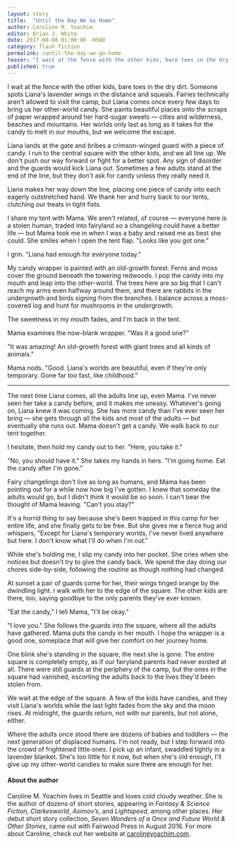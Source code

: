 ```yaml
---
layout: story
title:  "Until the Day We Go Home"
author: Caroline M. Yoachim
editor: Brian J. White
date: 2017-08-08 01:00:00 -0500
category: flash fiction
permalink: /until-the-day-we-go-home
teaser: "I wait at the fence with the other kids, bare toes in the dry dirt. Someone spots Liana's lavender wings in the distance and squeals."
published: true
---
```


I wait at the fence with the other kids, bare toes in the dry dirt. Someone spots Liana's lavender wings in the distance and squeals. Fairies technically aren't allowed to visit the camp, but Liana comes once every few days to bring us her other-world candy. She paints beautiful places onto the scraps of paper wrapped around her hard-sugar sweets — cities and wilderness, beaches and mountains. Her worlds only last as long as it takes for the candy to melt in our mouths, but we welcome the escape.

Liana lands at the gate and bribes a crimson-winged guard with a piece of candy. I run to the central square with the other kids, and we all line up. We don't push our way forward or fight for a better spot. Any sign of disorder and the guards would kick Liana out. Sometimes a few adults stand at the end of the line, but they don't ask for candy unless they really need it.

Liana makes her way down the line, placing one piece of candy into each eagerly outstretched hand. We thank her and hurry back to our tents, clutching our treats in tight fists.

I share my tent with Mama. We aren't related, of course — everyone here is a stolen human, traded into fairyland so a changeling could have a better life — but Mama took me in when I was a baby and raised me as best she could. She smiles when I open the tent flap. "Looks like you got one."

I grin. "Liana had enough for everyone today."

My candy wrapper is painted with an old-growth forest. Ferns and moss cover the ground beneath the towering redwoods. I pop the candy into my mouth and leap into the other-world. The trees here are so big that I can't reach my arms even halfway around them, and there are rabbits in the undergrowth and birds signing from the branches. I balance across a moss-covered log and hunt for mushrooms in the undergrowth.

The sweetness in my mouth fades, and I'm back in the tent.

Mama examines the now-blank wrapper. "Was it a good one?"

"It was amazing! An old-growth forest with giant trees and all kinds of animals."

Mama nods. "Good. Liana's worlds are beautiful, even if they're only temporary. Gone far too fast, like childhood."

----

The next time Liana comes, all the adults line up, even Mama. I've never seen her take a candy before, and it makes me uneasy. Whatever's going on, Liana knew it was coming. She has more candy than I've ever seen her bring — she gets through all the kids and most of the adults — but eventually she runs out. Mama doesn't get a candy. We walk back to our tent together.

I hesitate, then hold my candy out to her. "Here, you take it."

"No, you should have it." She takes my hands in hers. "I'm going home. Eat the candy after I'm gone."

Fairy changelings don't live as long as humans, and Mama has been pointing out for a while now how big I've gotten. I knew that someday the adults would go, but I didn't think it would be so soon. I can't bear the thought of Mama leaving. "Can't you stay?"

It's a horrid thing to say because she's been trapped in this camp for her entire life, and she finally gets to be free. But she gives me a fierce hug and whispers, "Except for Liana's temporary worlds, I've never lived anywhere but here. I don't know what I'll do when I'm out."

While she's holding me, I slip my candy into her pocket. She cries when she notices but doesn't try to give the candy back. We spend the day doing our chores side-by-side, following the routine as though nothing had changed.

At sunset a pair of guards come for her, their wings tinged orange by the dwindling light. I walk with her to the edge of the square. The other kids are there, too, saying goodbye to the only parents they've ever known.

"Eat the candy," I tell Mama, "I'll be okay."

"I love you." She follows the guards into the square, where all the adults have gathered. Mama puts the candy in her mouth. I hope the wrapper is a good one, someplace that will give her comfort on her journey home.

One blink she's standing in the square, the next she is gone. The entire square is completely empty, as if our fairyland parents had never existed at all. There were still guards at the periphery of the camp, but the ones in the square had vanished, escorting the adults back to the lives they'd been stolen from.

We wait at the edge of the square. A few of the kids have candies, and they visit Liana's worlds while the last light fades from the sky and the moon rises. At midnight, the guards return, not with our parents, but not alone, either.

Where the adults once stood there are dozens of babies and toddlers — the next generation of displaced humans. I'm not ready, but I step forward into the crowd of frightened little ones. I pick up an infant, swaddled tightly in a lavender blanket. She's too little for it now, but when she's old enough, I'll give up my other-world candies to make sure there are enough for her.

#### About the author

Caroline M. Yoachim lives in Seattle and loves cold cloudy weather.  She is the author of dozens of short stories, appearing in _Fantasy & Science Fiction_, _Clarkesworld_, _Asimov’s_, and _Lightspeed_, among other places. Her debut short story collection, _Seven Wonders of a Once and Future World & Other Stories_, came out with Fairwood Press in August 2016.  For more about Caroline, check out her website at [carolineyoachim.com](http://carolineyoachim.com).
